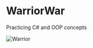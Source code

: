 # WarriorWar
Practicing C# and OOP concepts

![Warrior](https://github.com/raionpac/WarriorWar/assets/18443784/26a70354-252f-401c-874f-c8688f6dba0e)
